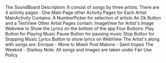 The SoundBoard Description:
It consist of songs by three artists:
There are 4 activity pages :
One Main Page other Activity Pages for Each Artist
MainActivity Contains:
A NumberPicker for selection of artists
An Ok Button
and a TextView
Other Artist Pages contain:
ImageView for Artist's Image
Webview to Show the Lyrics on the bottom of the app
Four Buttons:
Play Button for Playing Music
Pause Button for pausing music
Stop Button for Stopping Music
Lyrics Button to show lyrics on WebView
The Artist's along with songs are:
Enrique - Move to Miami
Post Malone - Saint tropez
The Weeknd - Starboy
Note: All songs and images are taken under Fair Use Policy
 